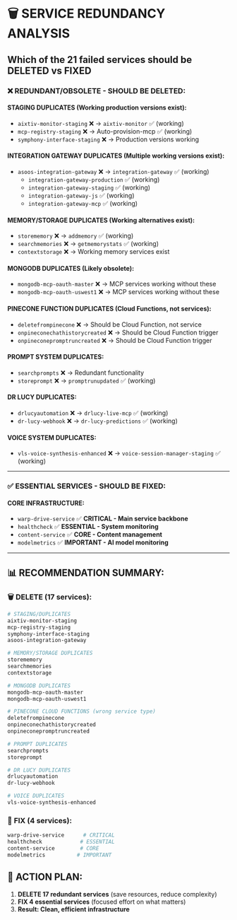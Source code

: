 # 🗑️ SERVICE REDUNDANCY ANALYSIS
## Which of the 21 failed services should be DELETED vs FIXED

### ❌ **REDUNDANT/OBSOLETE - SHOULD BE DELETED:**

#### **STAGING DUPLICATES** (Working production versions exist):
- `aixtiv-monitor-staging` ❌ → `aixtiv-monitor` ✅ (working)
- `mcp-registry-staging` ❌ → Auto-provision-mcp ✅ (working)
- `symphony-interface-staging` ❌ → Production versions working

#### **INTEGRATION GATEWAY DUPLICATES** (Multiple working versions exist):
- `asoos-integration-gateway` ❌ → `integration-gateway` ✅ (working)
  - `integration-gateway-production` ✅ (working)
  - `integration-gateway-staging` ✅ (working)
  - `integration-gateway-js` ✅ (working)
  - `integration-gateway-mcp` ✅ (working)

#### **MEMORY/STORAGE DUPLICATES** (Working alternatives exist):
- `storememory` ❌ → `addmemory` ✅ (working)
- `searchmemories` ❌ → `getmemorystats` ✅ (working)
- `contextstorage` ❌ → Working memory services exist

#### **MONGODB DUPLICATES** (Likely obsolete):
- `mongodb-mcp-oauth-master` ❌ → MCP services working without these
- `mongodb-mcp-oauth-uswest1` ❌ → MCP services working without these

#### **PINECONE FUNCTION DUPLICATES** (Cloud Functions, not services):
- `deletefrompinecone` ❌ → Should be Cloud Function, not service
- `onpineconechathistorycreated` ❌ → Should be Cloud Function trigger
- `onpineconepromptruncreated` ❌ → Should be Cloud Function trigger

#### **PROMPT SYSTEM DUPLICATES**:
- `searchprompts` ❌ → Redundant functionality
- `storeprompt` ❌ → `promptrunupdated` ✅ (working)

#### **DR LUCY DUPLICATES**:
- `drlucyautomation` ❌ → `drlucy-live-mcp` ✅ (working)
- `dr-lucy-webhook` ❌ → `dr-lucy-predictions` ✅ (working)

#### **VOICE SYSTEM DUPLICATES**:
- `vls-voice-synthesis-enhanced` ❌ → `voice-session-manager-staging` ✅ (working)

---

### ✅ **ESSENTIAL SERVICES - SHOULD BE FIXED:**

#### **CORE INFRASTRUCTURE:**
- `warp-drive-service` ✅ **CRITICAL - Main service backbone**
- `healthcheck` ✅ **ESSENTIAL - System monitoring**
- `content-service` ✅ **CORE - Content management**
- `modelmetrics` ✅ **IMPORTANT - AI model monitoring**

---

## 📊 **RECOMMENDATION SUMMARY:**

### 🗑️ **DELETE (17 services):**
```bash
# STAGING/DUPLICATES
aixtiv-monitor-staging
mcp-registry-staging  
symphony-interface-staging
asoos-integration-gateway

# MEMORY/STORAGE DUPLICATES
storememory
searchmemories
contextstorage

# MONGODB DUPLICATES  
mongodb-mcp-oauth-master
mongodb-mcp-oauth-uswest1

# PINECONE CLOUD FUNCTIONS (wrong service type)
deletefrompinecone
onpineconechathistorycreated
onpineconepromptruncreated

# PROMPT DUPLICATES
searchprompts
storeprompt

# DR LUCY DUPLICATES
drlucyautomation
dr-lucy-webhook

# VOICE DUPLICATES
vls-voice-synthesis-enhanced
```

### 🔧 **FIX (4 services):**
```bash
warp-drive-service      # CRITICAL
healthcheck            # ESSENTIAL  
content-service        # CORE
modelmetrics          # IMPORTANT
```

## 🎯 **ACTION PLAN:**
1. **DELETE 17 redundant services** (save resources, reduce complexity)
2. **FIX 4 essential services** (focused effort on what matters)
3. **Result: Clean, efficient infrastructure**